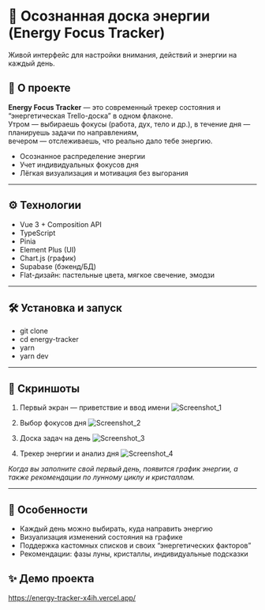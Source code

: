 # 🌟 Осознанная доска энергии (Energy Focus Tracker)

Живой интерфейс для настройки внимания, действий и энергии на каждый день.

## 🚀 О проекте

**Energy Focus Tracker** — это современный трекер состояния и “энергетическая Trello-доска” в одном флаконе.  
Утром — выбираешь фокусы (работа, дух, тело и др.), в течение дня — планируешь задачи по направлениям,  
вечером — отслеживаешь, что реально дало тебе энергию.

- Осознанное распределение энергии
- Учет индивидуальных фокусов дня
- Лёгкая визуализация и мотивация без выгорания

---

## ⚙️ Технологии

- Vue 3 + Composition API
- TypeScript
- Pinia
- Element Plus (UI)
- Chart.js (график)
- Supabase (бэкенд/БД)
- Flat-дизайн: пастельные цвета, мягкое свечение, эмодзи

---

## 🛠️ Установка и запуск

- git clone 
- cd energy-tracker
- yarn
- yarn dev

---
## 📸 Скриншоты

1. Первый экран — приветствие и ввод имени
![Screenshot_1](https://github.com/user-attachments/assets/20922698-fe14-4f1a-8a09-d549eeb9d99e)

2. Выбор фокусов дня
![Screenshot_2](https://github.com/user-attachments/assets/2c854d97-841d-4792-8ca1-0e6258461d36)

3. Доска задач на день
![Screenshot_3](https://github.com/user-attachments/assets/2845dc2d-0974-4a7f-944a-bffbca1d870e)

4. Трекер энергии и анализ дня
![Screenshot_4](https://github.com/user-attachments/assets/f7e2ea41-70b0-48e7-a656-39d7d3cf49ea)

*Когда вы заполните свой первый день, появится график энергии, а также рекомендации по лунному циклу и кристаллам.*

---
## 🌙 Особенности
- Каждый день можно выбирать, куда направить энергию
- Визуализация изменений состояния на графике
- Поддержка кастомных списков и своих “энергетических факторов”
- Рекомендации: фазы луны, кристаллы, индивидуальные подсказки

## ✨ Демо проекта
https://energy-tracker-x4ih.vercel.app/
